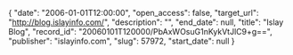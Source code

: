{
  "date": "2006-01-01T12:00:00", 
  "open_access": false, 
  "target_url": "http://blog.islayinfo.com/", 
  "description": "", 
  "end_date": null, 
  "title": "Islay Blog", 
  "record_id": "20060101T120000/PbAxWOsuG1nKykVtJlC9+g==", 
  "publisher": "islayinfo.com", 
  "slug": 57972, 
  "start_date": null
}

